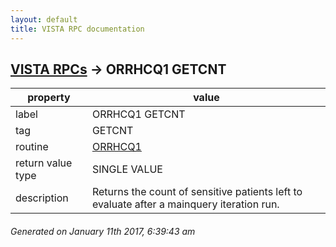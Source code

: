 ```yaml
---
layout: default
title: VISTA RPC documentation
---
```




## [VISTA RPCs](TableOfContent.md) &#8594; ORRHCQ1 GETCNT 

 property | value 
--- | --- 
 label | ORRHCQ1 GETCNT
 tag | GETCNT
 routine | [ORRHCQ1](http://code.osehra.org/dox/Routine_ORRHCQ1_source.html)
 return value type | SINGLE VALUE
 description | Returns the count of sensitive patients left to evaluate after a mainquery iteration run.




 ###### Generated on January 11th 2017, 6:39:43 am
